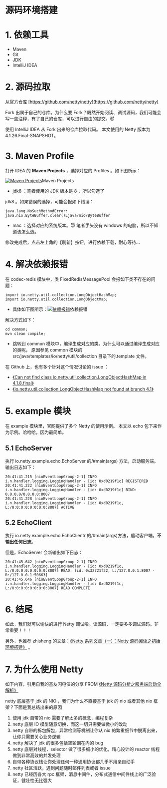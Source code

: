 # 源码环境搭建

# 1. 依赖工具

- Maven
- Git
- JDK
- IntelliJ IDEA

# 2. 源码拉取

从官方仓库 [https://github.com/netty/netty](https://github.com/netty/netty)

Fork 出属于自己的仓库。为什么要 Fork？既然开始阅读、调试源码，我们可能会写一些注释，有了自己的仓库，可以进行自由的提交。😈

使用 IntelliJ IDEA 从 Fork 出来的仓库拉取代码。
本文使用的 Netty 版本为 4.1.26.Final-SNAPSHOT。

# 3. Maven Profile

打开 IDEA 的 **Maven Projects** ，选择对应的 Profiles 。如下图所示：

[![Maven Projects](http://static2.iocoder.cn/images/Netty/2018_01_01/01.png)](http://static2.iocoder.cn/images/Netty/2018_01_01/01.png 'Maven Projects')Maven Projects

- jdk8
  ：笔者使用的 JDK 版本是 8 ，所以勾选了

jdk8
。如果错误的选择，可能会报如下错误：

```
java.lang.NoSuchMethodError: java.nio.ByteBuffer.clear()Ljava/nio/ByteBuffer
```

- mac
  ：选择对应的系统版本。😈 笔者手头没有 windows 的电脑，所以不知道该怎么选。

修改完成后，点击左上角的【刷新】按钮，进行依赖下载，耐心等待…

# 4. 解决依赖报错

在 codec-redis 模块中，类 FixedRedisMessagePool 会报如下类不存在的问题：

```
import io.netty.util.collection.LongObjectHashMap;
import io.netty.util.collection.LongObjectMap;
```

- 具体如下图所示：[![依赖报错](http://static2.iocoder.cn/images/Netty/2018_01_01/02.png)](http://static2.iocoder.cn/images/Netty/2018_01_01/02.png '依赖报错')依赖报错

解决方式如下：

```
cd common;
mvn clean compile;
```

- 跳转到 common 模块中，编译生成对应的类。为什么可以通过编译生成对应的类呢，
  原因参见 common 模块的 src/java/templates/io/netty/util/collection
  目录下的.template 文件。

在 Github 上，也有多个针对这个情况讨论的 issue ：

- [《Can not find class io.netty.util.collection.LongObjectHashMap in 4.1.8.final》](https://github.com/netty/netty/issues/7518)
- [《io.netty.util.collection.LongObjectHashMap not found at branch 4.1》](https://github.com/netty/netty/issues/5447)

# 5. example 模块

在 example 模块里，官网提供了多个 Netty 的使用示例。
本文以 echo 包下来作为示例。哈哈哈，因为最简单。

## 5.1 EchoServer

执行 io.netty.example.echo.EchoServer 的/#main(args)
方法，启动服务端。输出日志如下：

```
20:41:41.215 [nioEventLoopGroup-2-1] INFO i.n.handler.logging.LoggingHandler - [id: 0xd0219f1c] REGISTERED
20:41:41.222 [nioEventLoopGroup-2-1] INFO i.n.handler.logging.LoggingHandler - [id: 0xd0219f1c] BIND: 0.0.0.0/0.0.0.0:8007
20:41:41.228 [nioEventLoopGroup-2-1] INFO i.n.handler.logging.LoggingHandler - [id: 0xd0219f1c, L:/0:0:0:0:0:0:0:0:8007] ACTIVE
```

## 5.2 EchoClient

执行 io.netty.example.echo.EchoClientr 的/#main(args)方法，启动客户端。**不输出任何日志**。

但是，EchoServer 会新输出如下日志：

```
20:41:45.642 [nioEventLoopGroup-2-1] INFO i.n.handler.logging.LoggingHandler - [id: 0xd0219f1c, L:/0:0:0:0:0:0:0:0:8007] READ: [id: 0x32721f32, L:/127.0.0.1:8007 - R:/127.0.0.1:50663]
20:41:45.646 [nioEventLoopGroup-2-1] INFO i.n.handler.logging.LoggingHandler - [id: 0xd0219f1c, L:/0:0:0:0:0:0:0:0:8007] READ COMPLETE
```

# 6. 结尾

如此，我们就可以愉快的进行 Netty 调试啦。读源码，一定要多多调试源码。非常重要！！！

另外，也推荐 zhisheng 的文章：[《Netty 系列文章（一）：Netty 源码阅读之初始环境搭建》](http://www.54tianzhisheng.cn/2017/12/08/netty-01-env/) 。

# 7. 为什么使用 Netty

如下内容，引用自我的基友闪电侠的分享
FROM [《Netty 源码分析之服务端启动全解析》](https://www.jianshu.com/p/c5068caab217)

netty 底层基于 jdk 的 NIO ，我们为什么不直接基于 jdk 的 nio 或者其他 nio 框架？下面是我总结出来的原因

1. 使用 jdk 自带的 nio 需要了解太多的概念，编程复杂
2. netty 底层 IO 模型随意切换，而这一切只需要做微小的改动
3. netty 自带的拆包解包，异常检测等机制让你从 nio 的繁重细节中脱离出来，让你只需要关心业务逻辑
4. netty 解决了 jdk 的很多包括空轮训在内的 bug
5. netty 底层对线程，selector 做了很多细小的优化，精心设计的 reactor 线程做到非常高效的并发处理
6. 自带各种协议栈让你处理任何一种通用协议都几乎不用亲自动手
7. netty 社区活跃，遇到问题随时邮件列表或者 issue
8. netty 已经历各大 rpc 框架，消息中间件，分布式通信中间件线上的广泛验证，健壮性无比强大
